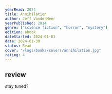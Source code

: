 ```yaml
---
yearRead: 2024
title: Annihilation
author: Jeff VanderMeer
yearPublished: 2014
genre: ["science fiction", "horror", "mystery"]
edition: ebook
dateStarted: 2024-01-01
date: 2024-01-30
status: Read
cover: "/logs/books/covers/annihilation.jpg"
rating: 4
---
```


## review

stay tuned?